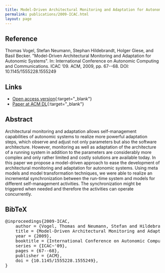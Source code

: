 ```yaml
---
title: Model-Driven Architectural Monitoring and Adaptation for Autonomic Systems
permalink: publications/2009-ICAC.html
layout: page
---
```


## Reference
Thomas Vogel, Stefan Neumann, Stephan Hildebrandt, Holger Giese, and Basil Becker. "Model-Driven Architectural Monitoring and Adaptation for Autonomic Systems". In: International Conference on Autonomic Computing and Communications. ICAC ’09. ACM, 2009, pp. 67--68. DOI: 10.1145/1555228.1555249

## Links
* [Open access version](https://arxiv.org/abs/1805.08677){:target="_blank"}
* [Paper at ACM DL](https://doi.org/10.1145/1555228.1555249){:target="_blank"}

## Abstract
Architectural monitoring and adaptation allows self-management capabilities of autonomic systems to realize more powerful adaptation steps, which observe and adjust not only parameters but also the software architecture. However, monitoring as well as adaptation of the architecture of a running system in addition to the parameters are considerably more complex and only rather limited and costly solutions are available today. In this paper we propose a model-driven approach to ease the development of architectural monitoring and adaptation for autonomic systems. Using meta models and model transformation techniques, we were able to realize an incremental synchronization between the run-time system and models for different self-management activities. The synchronization might be triggered when needed and therefore the activities can operate concurrently.

## BibTeX

<div class="bibtex">
<pre>@inproceedings{2009-ICAC,
    author = {Vogel, Thomas and Neumann, Stefan and Hildebrandt, Stephan and Giese, Holger and Becker, Basil},
    title = {Model-Driven Architectural Monitoring and Adaptation for Autonomic Systems},
    year = {2009},
    booktitle = {International Conference on Autonomic Computing and Communications},
    series = {ICAC~'09},
    pages = {67--68},
    publisher = {ACM},
    doi = {10.1145/1555228.1555249},
}</pre>
</div>

